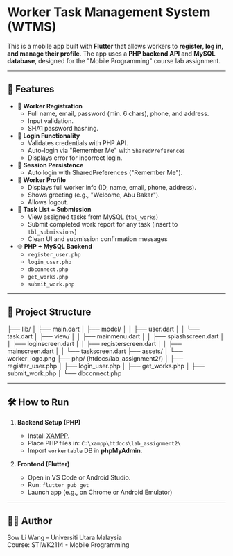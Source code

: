 # Worker Task Management System (WTMS)

This is a mobile app built with **Flutter** that allows workers to **register, log in, and manage their profile**. The app uses a **PHP backend API** and **MySQL database**, designed for the "Mobile Programming" course lab assignment.

---

## 📱 Features

- 🔐 **Worker Registration**
  - Full name, email, password (min. 6 chars), phone, and address.
  - Input validation.
  - SHA1 password hashing.
- 🔑 **Login Functionality**
  - Validates credentials with PHP API.
  - Auto-login via "Remember Me" with `SharedPreferences`
  - Displays error for incorrect login.
- 🔁 **Session Persistence**
  - Auto login with SharedPreferences ("Remember Me").
- 👤 **Worker Profile**
  - Displays full worker info (ID, name, email, phone, address).
  - Shows greeting (e.g., "Welcome, Abu Bakar").
  - Allows logout.
- 📝 **Task List + Submission**
  - View assigned tasks from MySQL (`tbl_works`)
  - Submit completed work report for any task (insert to `tbl_submissions`)
  - Clean UI and submission confirmation messages
- 🌐 **PHP + MySQL Backend**
  - `register_user.php`
  - `login_user.php`
  - `dbconnect.php`
  - `get_works.php`
  - `submit_work.php`
---

## 📂 Project Structure


├── lib/
│   ├── main.dart
│   ├── model/
│   │   ├── user.dart
│   │   └── task.dart
│   ├── view/
│   │   ├── mainmenu.dart
│   │   ├── splashscreen.dart
│   │   ├── loginscreen.dart
│   │   ├── registerscreen.dart
│   │   ├── mainscreen.dart
│   │   └── taskscreen.dart
├── assets/
│   └── worker_logo.png
├── php/ (htdocs/lab_assignment2/)
│   ├── register_user.php
│   ├── login_user.php
│   ├── get_works.php
│   ├── submit_work.php
│   └── dbconnect.php

---

## 🛠 How to Run

1. **Backend Setup (PHP)**
   - Install [XAMPP](https://www.apachefriends.org/index.html).
   - Place PHP files in: `C:\xampp\htdocs\lab_assignment2\`
   - Import `workertable` DB in **phpMyAdmin**.

2. **Frontend (Flutter)**
   - Open in VS Code or Android Studio.
   - Run: `flutter pub get`
   - Launch app (e.g., on Chrome or Android Emulator)


---

## 👨‍💻 Author

Sow Li Wang – Universiti Utara Malaysia  
Course: STIWK2114 - Mobile Programming 

